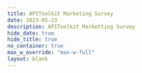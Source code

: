 ```yaml
---
title: APIToolkit Marketing Survey
date: 2023-05-23
description: APIToolkit Marketting Survey
hide_date: true
hide_title: true
no_container: true
max_w_override: "max-w-full"
layout: blank
---
```



<section class="h-[500px] sm:h-[800px]" >
<div data-tf-widget="OKQwoGrn" data-tf-opacity="100" 
        data-tf-iframe-props="title=APIToolkit Marketing Survey" data-tf-transitive-search-params data-tf-medium="snippet" 
        style="width:100%;height:100%;"></div><script src="//embed.typeform.com/next/embed.js"></script>
</section>
